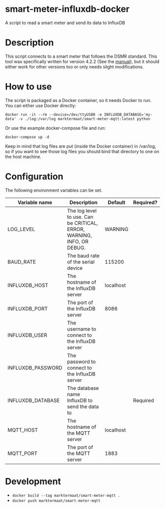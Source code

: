 # smart-meter-influxdb-docker

A script to read a smart meter and send its data to InfluxDB

# Description
This script connects to a smart meter that follows the DSMR standard. This tool was specifically written for version 4.2.2 (See the [manual](https://www.netbeheernederland.nl/_upload/Files/Slimme_meter_15_32ffe3cc38.pdf)), but it should either work for other versions too or only needs slight modifications.

# How to use
The script is packaged as a Docker container, so it needs Docker to run. You can either use Docker directly:

`docker run -it --rm --device=/dev/ttyUSB0 -e INFLUXDB_DATABASE='my-data' -v ./log:/var/log marktermaat/smart-meter-mqtt:latest python`

Or use the example docker-compose file and run:

`docker-compose up -d`

Keep in mind that log files are put (inside the Docker container) in /var/log, so if you want to see those log files you should bind that directory to one on the host machine.

# Configuration
The following environment variables can be set.

| Variable name     | Description                                                            | Default   | Required? |
| ----------------- | ---------------------------------------------------------------------- | --------- | --------- |
| LOG_LEVEL         | The log level to use. Can be CRITICAL, ERROR, WARNING, INFO, OR DEBUG. | WARNING   |           |
| BAUD_RATE         | The baud rate of the serial device                                     | 115200    |           |
| INFLUXDB_HOST     | The hostname of the InfluxDB server                                    | localhost |           |
| INFLUXDB_PORT     | The port of the InfluxDB server                                        | 8086      |           |
| INFLUXDB_USER     | The username to connect to the InfluxDB server                         |           |           |
| INFLUXDB_PASSWORD | The password to connect to the InfluxDB server                         |           |           |
| INFLUXDB_DATABASE | The database name InfluxDB to send the data to                         |           | Required  |
| MQTT_HOST         | The hostname of the MQTT server | localhost | |
| MQTT_PORT         | The port of the MQTT server | 1883 | |

# Development

- `docker build --tag marktermaat/smart-meter-mqtt .`
- `docker push marktermaat/smart-meter-mqtt`
